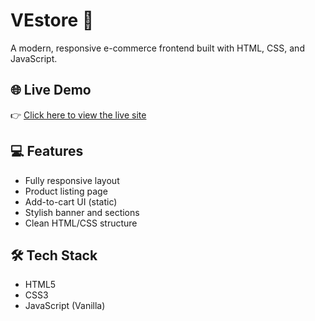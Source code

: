 # VEstore 🛒

A modern, responsive e-commerce frontend built with HTML, CSS, and JavaScript.

## 🌐 Live Demo

👉 [Click here to view the live site](https://prathmesh0204.github.io/Project/#)

## 💻 Features

- Fully responsive layout
- Product listing page
- Add-to-cart UI (static)
- Stylish banner and sections
- Clean HTML/CSS structure

## 🛠️ Tech Stack

- HTML5
- CSS3
- JavaScript (Vanilla)
